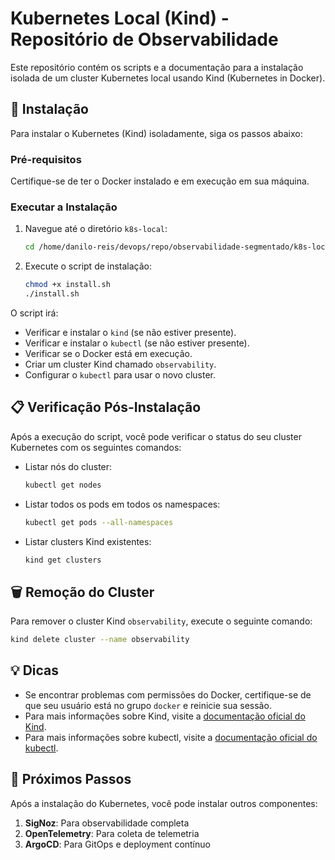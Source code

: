 # Kubernetes Local (Kind) - Repositório de Observabilidade

Este repositório contém os scripts e a documentação para a instalação isolada de um cluster Kubernetes local usando Kind (Kubernetes in Docker).

## 🚀 Instalação

Para instalar o Kubernetes (Kind) isoladamente, siga os passos abaixo:

### Pré-requisitos

Certifique-se de ter o Docker instalado e em execução em sua máquina.

### Executar a Instalação

1. Navegue até o diretório `k8s-local`:
   ```bash
   cd /home/danilo-reis/devops/repo/observabilidade-segmentado/k8s-local
   ```
2. Execute o script de instalação:
   ```bash
   chmod +x install.sh
   ./install.sh
   ```

O script irá:
- Verificar e instalar o `kind` (se não estiver presente).
- Verificar e instalar o `kubectl` (se não estiver presente).
- Verificar se o Docker está em execução.
- Criar um cluster Kind chamado `observability`.
- Configurar o `kubectl` para usar o novo cluster.

## 📋 Verificação Pós-Instalação

Após a execução do script, você pode verificar o status do seu cluster Kubernetes com os seguintes comandos:

- Listar nós do cluster:
  ```bash
  kubectl get nodes
  ```
- Listar todos os pods em todos os namespaces:
  ```bash
  kubectl get pods --all-namespaces
  ```
- Listar clusters Kind existentes:
  ```bash
  kind get clusters
  ```

## 🗑️ Remoção do Cluster

Para remover o cluster Kind `observability`, execute o seguinte comando:

```bash
kind delete cluster --name observability
```

## 💡 Dicas

- Se encontrar problemas com permissões do Docker, certifique-se de que seu usuário está no grupo `docker` e reinicie sua sessão.
- Para mais informações sobre Kind, visite a [documentação oficial do Kind](https://kind.sigs.k8s.io/).
- Para mais informações sobre kubectl, visite a [documentação oficial do kubectl](https://kubernetes.io/docs/reference/kubectl/).

## 🔗 Próximos Passos

Após a instalação do Kubernetes, você pode instalar outros componentes:

1. **SigNoz**: Para observabilidade completa
2. **OpenTelemetry**: Para coleta de telemetria
3. **ArgoCD**: Para GitOps e deployment contínuo
